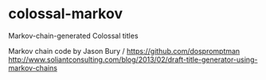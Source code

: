 colossal-markov
===============

Markov-chain-generated Colossal titles

Markov chain code by Jason Bury / https://github.com/dospromptman
http://www.soliantconsulting.com/blog/2013/02/draft-title-generator-using-markov-chains

